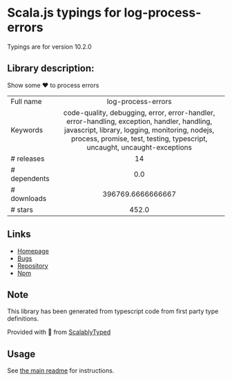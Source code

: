 
# Scala.js typings for log-process-errors

Typings are for version 10.2.0

## Library description:
Show some ❤️ to process errors

|                    |                 |
| ------------------ | :-------------: |
| Full name          | log-process-errors |
| Keywords           | code-quality, debugging, error, error-handler, error-handling, exception, handler, handling, javascript, library, logging, monitoring, nodejs, process, promise, test, testing, typescript, uncaught, uncaught-exceptions |
| # releases         | 14 |
| # dependents       | 0.0 |
| # downloads        | 396769.6666666667 |
| # stars            | 452.0 |

## Links
- [Homepage](https://www.github.com/ehmicky/log-process-errors)
- [Bugs](https://github.com/ehmicky/log-process-errors/issues)
- [Repository](https://github.com/ehmicky/log-process-errors)
- [Npm](https://www.npmjs.com/package/log-process-errors)
    


## Note
This library has been generated from typescript code from first party type definitions.

Provided with :purple_heart: from [ScalablyTyped](https://github.com/oyvindberg/ScalablyTyped)

## Usage
See [the main readme](../../readme.md) for instructions.


